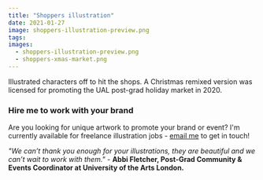 ```yaml
---
title: "Shoppers illustration"
date: 2021-01-27
image: shoppers-illustration-preview.png
tags:
images:
  - shoppers-illustration-preview.png
  - shoppers-xmas-market.png
---
```


Illustrated characters off to hit the shops. A Christmas remixed version was licensed for promoting the UAL post-grad holiday market in 2020. 

### Hire me to work with your brand
Are you looking for unique artwork to promote your brand or event? I'm currently available for freelance illustration jobs - [email me](mailto:vicky@vickyhughes.co.uk) to get in touch!

*"We can’t thank you enough for your illustrations, they are beautiful and we can’t wait to work with them."* - **Abbi Fletcher, Post-Grad Community & Events Coordinator at University of the Arts London.**